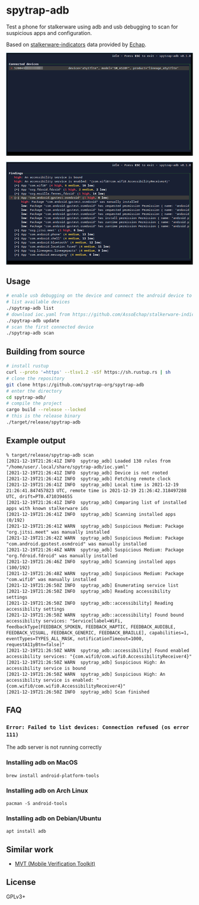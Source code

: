 # spytrap-adb

Test a phone for stalkerware using adb and usb debugging to scan for suspicious
apps and configuration.

Based on [stalkerware-indicators] data provided by [Echap].

[stalkerware-indicators]: https://github.com/AssoEchap/stalkerware-indicators
[Echap]: https://github.com/AssoEchap

[![](.github/screenshot-device-list.png)](.github/screenshot-device-list.png)

[![](.github/screenshot-findings-list.png)](.github/screenshot-findings-list.png)

## Usage

```sh
# enable usb debugging on the device and connect the android device to the computer
# list available devices
./spytrap-adb list
# download ioc.yaml from https://github.com/AssoEchap/stalkerware-indicators
./spytrap-adb update
# scan the first connected device
./spytrap-adb scan
```

## Building from source

```sh
# install rustup
curl --proto '=https' --tlsv1.2 -sSf https://sh.rustup.rs | sh
# clone the repository
git clone https://github.com/spytrap-org/spytrap-adb
# enter the directory
cd spytrap-adb/
# compile the project
cargo build --release --locked
# this is the release binary
./target/release/spytrap-adb
```

## Example output

```
% target/release/spytrap-adb scan
[2021-12-19T21:26:41Z INFO  spytrap_adb] Loaded 130 rules from "/home/user/.local/share/spytrap-adb/ioc.yaml"
[2021-12-19T21:26:41Z INFO  spytrap_adb] Device is not rooted
[2021-12-19T21:26:41Z INFO  spytrap_adb] Fetching remote clock
[2021-12-19T21:26:41Z INFO  spytrap_adb] Local time is 2021-12-19 21:26:41.847457823 UTC, remote time is 2021-12-19 21:26:42.318497288 UTC, drift=PT0.471039465S
[2021-12-19T21:26:41Z INFO  spytrap_adb] Comparing list of installed apps with known stalkerware ids
[2021-12-19T21:26:41Z INFO  spytrap_adb] Scanning installed apps (0/192)
[2021-12-19T21:26:41Z WARN  spytrap_adb] Suspicious Medium: Package "org.jitsi.meet" was manually installed
[2021-12-19T21:26:42Z WARN  spytrap_adb] Suspicious Medium: Package "com.android.gpstest.osmdroid" was manually installed
[2021-12-19T21:26:46Z WARN  spytrap_adb] Suspicious Medium: Package "org.fdroid.fdroid" was manually installed
[2021-12-19T21:26:46Z INFO  spytrap_adb] Scanning installed apps (100/192)
[2021-12-19T21:26:48Z WARN  spytrap_adb] Suspicious Medium: Package "com.wifi0" was manually installed
[2021-12-19T21:26:50Z INFO  spytrap_adb] Enumerating service list
[2021-12-19T21:26:50Z INFO  spytrap_adb] Reading accessibility settings
[2021-12-19T21:26:50Z INFO  spytrap_adb::accessibility] Reading accessibility settings
[2021-12-19T21:26:50Z WARN  spytrap_adb::accessibility] Found bound accessibility services: "Service[label=WiFi, feedbackType[FEEDBACK_SPOKEN, FEEDBACK_HAPTIC, FEEDBACK_AUDIBLE, FEEDBACK_VISUAL, FEEDBACK_GENERIC, FEEDBACK_BRAILLE], capabilities=1, eventTypes=TYPES_ALL_MASK, notificationTimeout=1000, requestA11yBtn=false]"
[2021-12-19T21:26:50Z WARN  spytrap_adb::accessibility] Found enabled accessibility services: "{com.wifi0/com.wifi0.AccessibilityReceiver4}"
[2021-12-19T21:26:50Z WARN  spytrap_adb] Suspicious High: An accessibility service is bound
[2021-12-19T21:26:50Z WARN  spytrap_adb] Suspicious High: An accessibility service is enabled: "{com.wifi0/com.wifi0.AccessibilityReceiver4}"
[2021-12-19T21:26:50Z INFO  spytrap_adb] Scan finished
```

## FAQ

### `Error: Failed to list devices: Connection refused (os error 111)`

The adb server is not running correctly

### Installing adb on MacOS

    brew install android-platform-tools

### Installing adb on Arch Linux

    pacman -S android-tools

### Installing adb on Debian/Ubuntu

    apt install adb

## Similar work

- [MVT (Mobile Verification Toolkit)](https://github.com/mvt-project/mvt)

## License

GPLv3+
